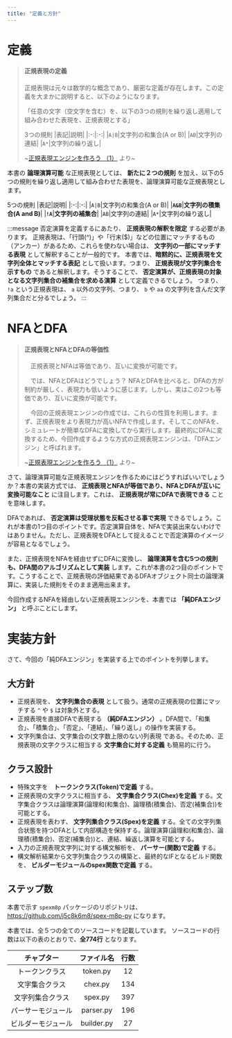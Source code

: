 ```yaml
---
title: "定義と方針"
---
```


# 定義

> #### 正規表現の定義
> 正規表現は元々は数学的な概念であり、厳密な定義が存在します。この定義を大まかに説明すると、以下のようになります。
>
> 「任意の文字（空文字を含む）を、以下の3つの規則を繰り返し適用して組み合わせた表現を、正規表現とする」
>
> 3つの規則
> |表記|説明|
> |:-:|:-:|
> |`A|B`|文字列の和集合(A or B)|
> |`AB`|文字列の連結|
> |`A*`|文字列の繰り返し|
>
> ~[正規表現エンジンを作ろう （1）](https://codezine.jp/article/detail/3039?p=2) より~

本書の **論理演算可能** な正規表現としては、 **新たに２つの規則** を加え、以下の5つの規則を繰り返し適用して組み合わせた表現を、論理演算可能な正規表現とします。

5つの規則
|表記|説明|
|:-:|:-:|
|`A|B`|文字列の和集合(A or B)|
|**`A&B`**|**文字列の積集合(A and B)**|
|**`!A`**|**文字列の補集合**|
|`AB`|文字列の連結|
|`A*`|文字列の繰り返し|

:::message
否定演算を定義するにあたり、 **正規表現の解釈を限定** する必要があります。
正規表現は、「行頭(^)」や「行末($)」などの位置にマッチするもの（アンカー）があるため、これらを使わない場合は、 **文字列の一部にマッチする表現** として解釈することが一般的です。
本書では、**暗黙的に、正規表現を文字列全体とマッチする表記** として扱います。つまり、 **正規表現が文字列集合を示すもの** であると解釈します。そうすることで、 **否定演算が、正規表現の対象となる文字列集合の補集合を求める演算** として定義できるでしょう。
つまり、 `!a` という正規表現は、 `a` 以外の文字列、つまり、 `b` や `aa` の文字列を含んだ文字列集合だと分るでしょう。
:::


# NFAとDFA

> #### 正規表現とNFAとDFAの等価性
> 　正規表現とNFAは等価であり、互いに変換が可能です。
>
> 　では、NFAとDFAはどうでしょう？ NFAとDFAを比べると、DFAの方が制約が厳しく、表現力も低いように感じます。しかし、実はこの2つも等価であり、互いに変換が可能です。
>
> 　今回の正規表現エンジンの作成では、これらの性質を利用します。まず、正規表現をより表現力が高いNFAで作成します。そしてこのNFAを、シミュレートが簡単なDFAに変換してから実行します。最終的にDFAに変換するため、今回作成するような方式の正規表現エンジンは、「DFAエンジン」と呼ばれます。
>
>  ~[正規表現エンジンを作ろう （1）](https://codezine.jp/article/detail/3039?p=3) より~

さて、論理演算可能な正規表現エンジンを作るためにはどうすればいいでしょうか？本書の実装方式では、 **正規表現とNFAが等価であり、NFAとDFAが互いに変換可能なこと** に注目します。これは、 **正規表現が常にDFAで表現できる** ことを意味します。

DFAであれば、 **否定演算は受理状態を反転させる事で実現** できるでしょう。これが本書の1つ目のポイントです。否定演算自体を、NFAで実装出来ないわけではありません。ただし、正規表現をDFAとして捉えることで否定演算のイメージが容易となるでしょう。

また、正規表現をNFAを経由せずにDFAに変換し、 **論理演算を含む5つの規則も、DFA間のアルゴリズムとして実装** します。これが本書の2つ目のポイントです。こうすることで、正規表現の評価結果であるDFAオブジェクト同士の論理演算に、実装した規則をそのまま適用出来ます。

今回作成するNFAを経由しない正規表現エンジンを、本書では **「純DFAエンジン」** と呼ぶことにします。

# 実装方針

さて、今回の「純DFAエンジン」を実装する上でのポイントを列挙します。

## 大方針

 - 正規表現を、 **文字列集合の表現** として扱う。通常の正規表現の位置にマッチする `^` や `$` は対象外とする。
 - 正規表現を直接DFAで表現する **（純DFAエンジン）** 。DFA間で、「和集合」、「積集合」、「否定」、「連結」、「繰り返し」の操作を実装する。
 - 文字列集合は、文字集合の(文字数上限のない)列表現 である。そのため、正規表現の文字クラスに相当する **文字集合に対する定義** も簡易的に行う。

## クラス設計

 - 特殊文字を　**トークンクラス(Token)で定義** する。
 - 正規表現の文字クラスに相当する、 **文字集合クラス(Chex)を定義** する。文字集合クラスは論理演算(論理和(和集合)、論理積(積集合)、否定(補集合))を可能とする。
 - 正規表現を表わす、 **文字列集合クラス(Spex)を定義** する。全ての文字列集合状態を持つDFAとして内部構造を保持する。論理演算(論理和(和集合)、論理積(積集合)、否定(補集合))と、連結、繰返し演算を可能とする。
 - 入力の正規表現文字列に対する構文解析を、 **パーサー(関数)で定義** する。
 - 構文解析結果から文字列集合クラスの構築と、最終的なIFとなるビルド関数を、 **ビルダーモジュールのspex関数で定義** する。

## ステップ数

本書で示す `spexm8p` パッケージのリポジトリは、 https://github.com/j5c8k6m8/spex-m8p-py になります。

本書では、全５つの全てのソースコードを記載しています。
ソースコードの行数は以下の表のとおりで、**全774行** となります。

|チャプター|ファイル名|行数|
|:-:|:-:|:-:|
|トークンクラス|token.py|12|
|文字集合クラス|chex.py|134|
|文字列集合クラス|spex.py|397|
|パーサーモジュール|parser.py|196|
|ビルダーモジュール|builder.py|27|
